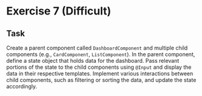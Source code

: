 # Exercise 7 (Difficult)
## Task
Create a parent component called `DashboardComponent` and multiple child components (e.g., `CardComponent`, `ListComponent`). In the parent component, define a state object that holds data for the dashboard. Pass relevant portions of the state to the child components using `@Input` and display the data in their respective templates. Implement various interactions between child components, such as filtering or sorting the data, and update the state accordingly.